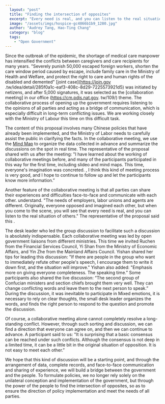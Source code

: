 ```yaml
---
  layout: "post"
  title: "Finding the intersection of opposites"
  excerpt: "Every need is real, and you can listen to the real situation of others."
  image: "/assets/imgs/hospice-gc4866b1b9_1280.jpg"
  author: "Audrey Tang, Hao-Ting Chang"
  category: "blog"
  tags: 
    - "Open Government"
---
```



 Since the outbreak of the epidemic, the shortage of medical care manpower has intensified the conflicts between caregivers and care recipients for many years. "Severely punish 50,000 escaped foreign workers, shorten the care window period caused by escape, include family care in the Ministry of Health and Welfare, and protect the right to care and human rights of the disabled and demented" [joint case](https://join.gov .tw/idea/detail/285f0a1c-eaf3-408c-8d29-7225573921d5) was initiated by netizens, and after 5,000 signatures, it was selected as the [collaboration meeting] in our office (https://cm.pdis.nat.gov. tw/109/) theme. The collaborative process of opening up the government requires listening to the opinions of all parties and acting as a bridge of communication, which is especially difficult in long-term conflicting issues. We are working closely with the Ministry of Labour this time on this difficult task. 

 The content of this proposal involves many Chinese policies that have already been implemented, and the Ministry of Labor needs to carefully assist the public in clarifying the facts. In the collaborative meeting, we use the [Mind Map](https://miro.com/app/board/uxjvost2l2c=/?share_link_id=505761772493) to organize the data collected in advance and summarize the discussions on the spot in real time. The representative of the proposal shared with us after the meeting: "I have learned about the working of collaborative meetings before, and many of the participants participated in this way for the first time, including slideo and mind maps. This time, everyone's imagination was concreted. , I think this kind of meeting process is very good, and I hope to continue to follow up and let the participants know more information.” 

 Another feature of the collaborative meeting is that all parties can share their experiences and difficulties face-to-face and communicate with each other. understand. "The needs of employers, labor unions and agents are different. Originally, everyone opposed and imagined each other, but when you come to the scene, you will see that every need is real, and you can listen to the real situation of others." The representative of the proposal said this . 

 The desk leader who led the group discussion to facilitate such a discussion is absolutely indispensable. Each collaborative meeting was led by open government liaisons from different ministries. This time we invited Ruchen from the Financial Services Council, Yi Shan from the Ministry of Economic Affairs, and Yin Zhe from the Mainland Affairs Council. Yishan shared her tips for leading this discussion: "If there are people in the group who want to immediately refute other people's speech, I encourage them to write it down first, and the situation will improve." Yishan also added: "Emphasis more on giving everyone completeness. The speaking time.” Some participants also shared the live discussion: “The second group of Confucian ministers and section chiefs brought them very well. They can change conflicting words and leave them to the next person to speak.” During the discussion, it was inevitable to participate in Mixed emotions, it is necessary to rely on clear thoughts, the small desk leader organizes the words, and finds the right person to respond to the question and promote the discussion. 

 Of course, a collaborative meeting alone cannot completely resolve a long-standing conflict. However, through such sorting and discussion, we can find a direction that everyone can agree on, and then we can continue to advance. A participant said to us: "It is surprising that a basic consensus can be reached under such conflicts. Although the consensus is not deep in a limited time, it can be a little bit in the original situation of opposition. It is not easy to meet each other.”

We hope that this kind of discussion will be a starting point, and through the arrangement of data, complete records, and face-to-face communication and sharing of experience, we will build a bridge between the government and the people. To formulate policies, we no longer rely solely on the unilateral conception and implementation of the government, but through the power of the people to find the intersection of opposites, so as to ensure the direction of policy implementation and meet the needs of all parties. 
